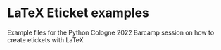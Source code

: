 # LaTeX Eticket examples 

Example files for the Python Cologne 2022 Barcamp session on how to create etickets 
with LaTeX
